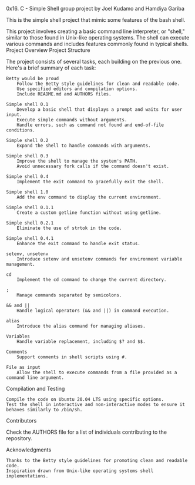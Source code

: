 0x16. C - Simple Shell group project by Joel Kudamo and Hamdiya Gariba

This is the simple shell project that mimic some features of the bash shell.

This project involves creating a basic command line interpreter, or "shell," similar to those found in Unix-like operating systems. The shell can execute various commands and includes features commonly found in typical shells.
Project Overview
Project Structure

The project consists of several tasks, each building on the previous one. Here's a brief summary of each task:

    Betty would be proud
        Follow the Betty style guidelines for clean and readable code.
        Use specified editors and compilation options.
        Include README.md and AUTHORS files.

    Simple shell 0.1
        Develop a basic shell that displays a prompt and waits for user input.
        Execute simple commands without arguments.
        Handle errors, such as command not found and end-of-file conditions.

    Simple shell 0.2
        Expand the shell to handle commands with arguments.

    Simple shell 0.3
        Improve the shell to manage the system's PATH.
        Avoid unnecessary fork calls if the command doesn't exist.

    Simple shell 0.4
        Implement the exit command to gracefully exit the shell.

    Simple shell 1.0
        Add the env command to display the current environment.

    Simple shell 0.1.1
        Create a custom getline function without using getline.

    Simple shell 0.2.1
        Eliminate the use of strtok in the code.

    Simple shell 0.4.1
        Enhance the exit command to handle exit status.

    setenv, unsetenv
        Introduce setenv and unsetenv commands for environment variable management.

    cd
        Implement the cd command to change the current directory.

    ;
        Manage commands separated by semicolons.

    && and ||
        Handle logical operators (&& and ||) in command execution.

    alias
        Introduce the alias command for managing aliases.

    Variables
        Handle variable replacement, including $? and $$.

    Comments
        Support comments in shell scripts using #.

    File as input
        Allow the shell to execute commands from a file provided as a command line argument.

Compilation and Testing

    Compile the code on Ubuntu 20.04 LTS using specific options.
    Test the shell in interactive and non-interactive modes to ensure it behaves similarly to /bin/sh.

Contributors

Check the AUTHORS file for a list of individuals contributing to the repository.

Acknowledgments

    Thanks to the Betty style guidelines for promoting clean and readable code.
    Inspiration drawn from Unix-like operating systems shell implementations.
